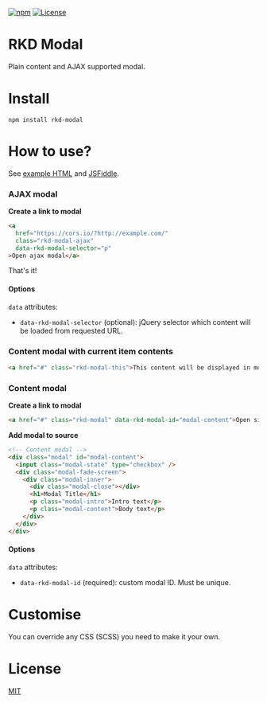 [![npm](https://img.shields.io/npm/dt/rkd-modal.svg)](https://www.npmjs.com/package/rkd-modal)
[![License](https://img.shields.io/badge/license-MIT-blue.svg)](LICENSE)

# RKD Modal
Plain content and AJAX supported modal.

# Install

`npm install rkd-modal`

# How to use?

See [example HTML](src/example/index.html) and [JSFiddle](https://jsfiddle.net/ReneKorss/m3vLr09u/).

### AJAX modal

**Create a link to modal**

````html
<a
  href="https://cors.io/?http://example.com/"
  class="rkd-modal-ajax"
  data-rkd-modal-selector="p"
>Open ajax modal</a>
````

That's it!

#### Options

`data` attributes:

- `data-rkd-modal-selector` (optional): jQuery selector which content will be loaded from requested URL.

### Content modal with current item contents

````html
<a href="#" class="rkd-modal-this">This content will be displayed in modal</a>
````

### Content modal

**Create a link to modal**

````html
<a href="#" class="rkd-modal" data-rkd-modal-id="modal-content">Open simple content modal</a>
````

**Add modal to source**

````html
<!-- Content modal -->
<div class="modal" id="modal-content">
  <input class="modal-state" type="checkbox" />
  <div class="modal-fade-screen">
    <div class="modal-inner">
      <div class="modal-close"></div>
      <h1>Modal Title</h1>
      <p class="modal-intro">Intro text</p>
      <p class="modal-content">Body text</p>
    </div>
  </div>
</div>
````

#### Options

`data` attributes:

- `data-rkd-modal-id` (required): custom modal ID. Must be unique.

# Customise

You can override any CSS (SCSS) you need to make it your own.

# License

[MIT](LICENSE)